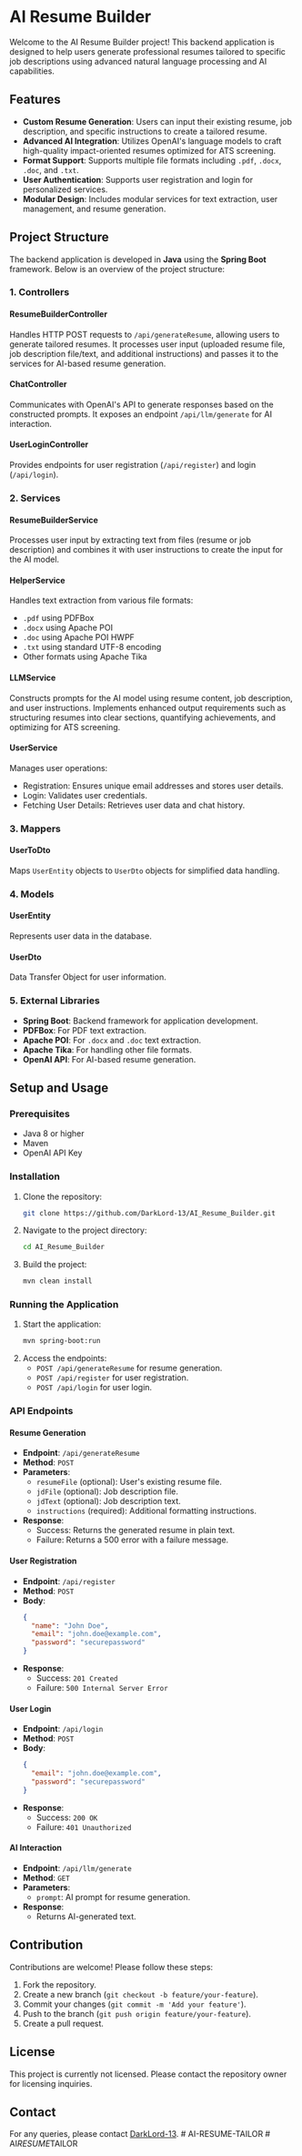 # AI Resume Builder

Welcome to the AI Resume Builder project! This backend application is designed to help users generate professional resumes tailored to specific job descriptions using advanced natural language processing and AI capabilities.

## Features

- **Custom Resume Generation**: Users can input their existing resume, job description, and specific instructions to create a tailored resume.
- **Advanced AI Integration**: Utilizes OpenAI's language models to craft high-quality impact-oriented resumes optimized for ATS screening.
- **Format Support**: Supports multiple file formats including `.pdf`, `.docx`, `.doc`, and `.txt`.
- **User Authentication**: Supports user registration and login for personalized services.
- **Modular Design**: Includes modular services for text extraction, user management, and resume generation.

## Project Structure

The backend application is developed in **Java** using the **Spring Boot** framework. Below is an overview of the project structure:

### 1. Controllers

#### **ResumeBuilderController**
Handles HTTP POST requests to `/api/generateResume`, allowing users to generate tailored resumes. It processes user input (uploaded resume file, job description file/text, and additional instructions) and passes it to the services for AI-based resume generation.

#### **ChatController**
Communicates with OpenAI's API to generate responses based on the constructed prompts. It exposes an endpoint `/api/llm/generate` for AI interaction.

#### **UserLoginController**
Provides endpoints for user registration (`/api/register`) and login (`/api/login`).

### 2. Services

#### **ResumeBuilderService**
Processes user input by extracting text from files (resume or job description) and combines it with user instructions to create the input for the AI model.

#### **HelperService**
Handles text extraction from various file formats:
- `.pdf` using PDFBox
- `.docx` using Apache POI
- `.doc` using Apache POI HWPF
- `.txt` using standard UTF-8 encoding
- Other formats using Apache Tika

#### **LLMService**
Constructs prompts for the AI model using resume content, job description, and user instructions. Implements enhanced output requirements such as structuring resumes into clear sections, quantifying achievements, and optimizing for ATS screening.

#### **UserService**
Manages user operations:
- Registration: Ensures unique email addresses and stores user details.
- Login: Validates user credentials.
- Fetching User Details: Retrieves user data and chat history.

### 3. Mappers

#### **UserToDto**
Maps `UserEntity` objects to `UserDto` objects for simplified data handling.

### 4. Models

#### **UserEntity**
Represents user data in the database.

#### **UserDto**
Data Transfer Object for user information.

### 5. External Libraries

- **Spring Boot**: Backend framework for application development.
- **PDFBox**: For PDF text extraction.
- **Apache POI**: For `.docx` and `.doc` text extraction.
- **Apache Tika**: For handling other file formats.
- **OpenAI API**: For AI-based resume generation.

## Setup and Usage

### Prerequisites
- Java 8 or higher
- Maven
- OpenAI API Key

### Installation

1. Clone the repository:
   ```bash
   git clone https://github.com/DarkLord-13/AI_Resume_Builder.git
   ```
2. Navigate to the project directory:
   ```bash
   cd AI_Resume_Builder
   ```
3. Build the project:
   ```bash
   mvn clean install
   ```

### Running the Application

1. Start the application:
   ```bash
   mvn spring-boot:run
   ```
2. Access the endpoints:
   - `POST /api/generateResume` for resume generation.
   - `POST /api/register` for user registration.
   - `POST /api/login` for user login.

### API Endpoints

#### Resume Generation
- **Endpoint**: `/api/generateResume`
- **Method**: `POST`
- **Parameters**:
  - `resumeFile` (optional): User's existing resume file.
  - `jdFile` (optional): Job description file.
  - `jdText` (optional): Job description text.
  - `instructions` (required): Additional formatting instructions.
- **Response**:
  - Success: Returns the generated resume in plain text.
  - Failure: Returns a 500 error with a failure message.

#### User Registration
- **Endpoint**: `/api/register`
- **Method**: `POST`
- **Body**:
  ```json
  {
    "name": "John Doe",
    "email": "john.doe@example.com",
    "password": "securepassword"
  }
  ```
- **Response**:
  - Success: `201 Created`
  - Failure: `500 Internal Server Error`

#### User Login
- **Endpoint**: `/api/login`
- **Method**: `POST`
- **Body**:
  ```json
  {
    "email": "john.doe@example.com",
    "password": "securepassword"
  }
  ```
- **Response**:
  - Success: `200 OK`
  - Failure: `401 Unauthorized`

#### AI Interaction
- **Endpoint**: `/api/llm/generate`
- **Method**: `GET`
- **Parameters**:
  - `prompt`: AI prompt for resume generation.
- **Response**:
  - Returns AI-generated text.

## Contribution

Contributions are welcome! Please follow these steps:

1. Fork the repository.
2. Create a new branch (`git checkout -b feature/your-feature`).
3. Commit your changes (`git commit -m 'Add your feature'`).
4. Push to the branch (`git push origin feature/your-feature`).
5. Create a pull request.

## License

This project is currently not licensed. Please contact the repository owner for licensing inquiries.

## Contact

For any queries, please contact [DarkLord-13](https://github.com/DarkLord-13).
#   A I - R E S U M E - T A I L O R  
 #   A I _ R E S U M E _ T A I L O R  
 